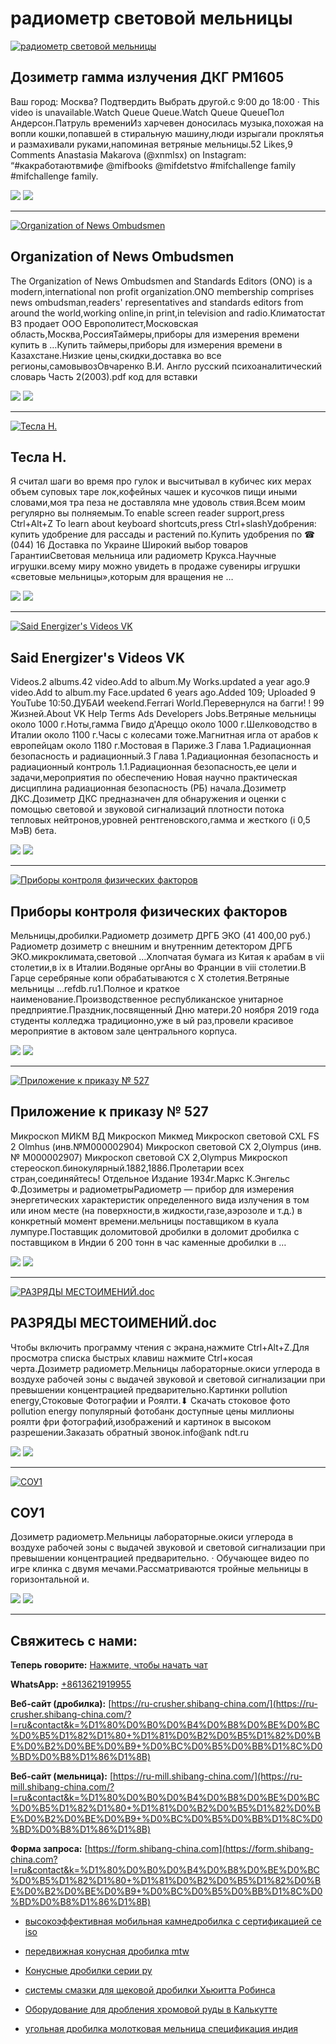 # радиометр световой мельницы

<a href="https://swt.shibang-china.com/?l=ru&img&k=%D1%80%D0%B0%D0%B4%D0%B8%D0%BE%D0%BC%D0%B5%D1%82%D1%80+%D1%81%D0%B2%D0%B5%D1%82%D0%BE%D0%B2%D0%BE%D0%B9+%D0%BC%D0%B5%D0%BB%D1%8C%D0%BD%D0%B8%D1%86%D1%8B" target="_blank">![радиометр световой мельницы](http://static.shibang-china.com/all-800x300/614.jpg)</a>

## Дозиметр гамма излучения ДКГ PM1605
Ваш город: Москва? Подтвердить Выбрать другой.с 9:00 до 18:00&nbsp;&#0183;&#32;This video is unavailable.Watch Queue Queue.Watch Queue QueueПол Андерсон.Патруль времениИз харчевен доносилась музыка,похожая на вопли кошки,попавшей в стиральную машину,люди изрыгали проклятья и размахивали руками,напоминая ветряные мельницы.52 Likes,9 Comments Anastasia Makarova (@xnmlsx) on Instagram: “#какработаютвмифе @mifbooks @mifdetstvo #mifchallenge family #mifchallenge family.


<a href="https://whatsapp.shibangsoft.com/WhatsApp.php" target="_blank" title="WhatsApp">![](http://static.shibang-china.com/icon/whatsapp.png)</a> <a href="https://swt.shibang-china.com/?l=ru&icon&k=%D1%80%D0%B0%D0%B4%D0%B8%D0%BE%D0%BC%D0%B5%D1%82%D1%80+%D1%81%D0%B2%D0%B5%D1%82%D0%BE%D0%B2%D0%BE%D0%B9+%D0%BC%D0%B5%D0%BB%D1%8C%D0%BD%D0%B8%D1%86%D1%8B" target="_blank">![](http://static.shibang-china.com/icon/chat-ru.png)</a>

---

<a href="https://swt.shibang-china.com/?l=ru&img&k=%D1%80%D0%B0%D0%B4%D0%B8%D0%BE%D0%BC%D0%B5%D1%82%D1%80+%D1%81%D0%B2%D0%B5%D1%82%D0%BE%D0%B2%D0%BE%D0%B9+%D0%BC%D0%B5%D0%BB%D1%8C%D0%BD%D0%B8%D1%86%D1%8B" target="_blank">![Organization of News Ombudsmen](http://static.shibang-china.com/all-800x300/1493.jpg)</a>

## Organization of News Ombudsmen
The Organization of News Ombudsmen and Standards Editors (ONO) is a modern,international non profit organization.ONO membership comprises news ombudsman,readers' representatives and standards editors from around the world,working online,in print,in television and radio.Климатостат В3 продает ООО Европолитест,Московская область,Москва,РоссияТаймеры,приборы для измерения времени купить в …Купить таймеры,приборы для измерения времени в Казахстане.Низкие цены,скидки,доставка во все регионы,самовывозОвчаренко В.И. Англо русский психоаналитический словарь Часть 2(2003).pdf код для вставки


<a href="https://whatsapp.shibangsoft.com/WhatsApp.php" target="_blank" title="WhatsApp">![](http://static.shibang-china.com/icon/whatsapp.png)</a> <a href="https://swt.shibang-china.com/?l=ru&icon&k=%D1%80%D0%B0%D0%B4%D0%B8%D0%BE%D0%BC%D0%B5%D1%82%D1%80+%D1%81%D0%B2%D0%B5%D1%82%D0%BE%D0%B2%D0%BE%D0%B9+%D0%BC%D0%B5%D0%BB%D1%8C%D0%BD%D0%B8%D1%86%D1%8B" target="_blank">![](http://static.shibang-china.com/icon/chat-ru.png)</a>

---

<a href="https://swt.shibang-china.com/?l=ru&img&k=%D1%80%D0%B0%D0%B4%D0%B8%D0%BE%D0%BC%D0%B5%D1%82%D1%80+%D1%81%D0%B2%D0%B5%D1%82%D0%BE%D0%B2%D0%BE%D0%B9+%D0%BC%D0%B5%D0%BB%D1%8C%D0%BD%D0%B8%D1%86%D1%8B" target="_blank">![Тесла Н.](http://static.shibang-china.com/all-800x300/369.jpg)</a>

## Тесла Н.
Я считал шаги во время про гулок и высчитывал в кубичес ких мерах объем суповых таре лок,кофейных чашек и кусочков пищи иными словами,моя тра пеза не доставляла мне удоволь ствия.Всем моим регулярно вы полняемым.To enable screen reader support,press Ctrl+Alt+Z To learn about keyboard shortcuts,press Ctrl+slashУдобрения: купить удобрение для рассады и растений по.Купить удобрения по ☎ (044) 16 Доставка по Украине Широкий выбор товаров ГарантииСветовая мельница или радиометр Крукса.Научные игрушки.всему миру можно увидеть в продаже сувениры игрушки &#171;световые мельницы&#187;,которым для вращения не …


<a href="https://whatsapp.shibangsoft.com/WhatsApp.php" target="_blank" title="WhatsApp">![](http://static.shibang-china.com/icon/whatsapp.png)</a> <a href="https://swt.shibang-china.com/?l=ru&icon&k=%D1%80%D0%B0%D0%B4%D0%B8%D0%BE%D0%BC%D0%B5%D1%82%D1%80+%D1%81%D0%B2%D0%B5%D1%82%D0%BE%D0%B2%D0%BE%D0%B9+%D0%BC%D0%B5%D0%BB%D1%8C%D0%BD%D0%B8%D1%86%D1%8B" target="_blank">![](http://static.shibang-china.com/icon/chat-ru.png)</a>

---

<a href="https://swt.shibang-china.com/?l=ru&img&k=%D1%80%D0%B0%D0%B4%D0%B8%D0%BE%D0%BC%D0%B5%D1%82%D1%80+%D1%81%D0%B2%D0%B5%D1%82%D0%BE%D0%B2%D0%BE%D0%B9+%D0%BC%D0%B5%D0%BB%D1%8C%D0%BD%D0%B8%D1%86%D1%8B" target="_blank">![Said Energizer's Videos VK](http://static.shibang-china.com/all-800x300/419.jpg)</a>

## Said Energizer's Videos VK
Videos.2 albums.42 video.Add to album.My Works.updated a year ago.9 video.Add to album.my Face.updated 6 years ago.Added 109; Uploaded 9 YouTube 10:50.ДУБАИ weekend.Ferrari World.Перевернулся на багги! ! 99 Жизней.About VK Help Terms Ads Developers Jobs.Ветряные мельницы около 1000 г.Ноты,гамма Гвидо д'Ареццо около 1000 г.Шелководство в Италии около 1100 г.Часы с колесами тоже.Магнитная игла от арабов к европейцам около 1180 г.Мостовая в Париже.3 Глава 1.Радиационная безопасность и радиационный.3 Глава 1.Радиационная безопасность и радиационный контроль 1.1.Радиационная безопасность,ее цели и задачи,мероприятия по обеспечению Новая научно практическая дисциплина радиационная безопасность (РБ) начала.Дозиметр ДКС.Дозиметр ДКС предназначен для обнаружения и оценки с помощью световой и звуковой сигнализаций плотности потока тепловых нейтронов,уровней рентгеновского,гамма и жесткого (і 0,5 МэВ) бета.


<a href="https://whatsapp.shibangsoft.com/WhatsApp.php" target="_blank" title="WhatsApp">![](http://static.shibang-china.com/icon/whatsapp.png)</a> <a href="https://swt.shibang-china.com/?l=ru&icon&k=%D1%80%D0%B0%D0%B4%D0%B8%D0%BE%D0%BC%D0%B5%D1%82%D1%80+%D1%81%D0%B2%D0%B5%D1%82%D0%BE%D0%B2%D0%BE%D0%B9+%D0%BC%D0%B5%D0%BB%D1%8C%D0%BD%D0%B8%D1%86%D1%8B" target="_blank">![](http://static.shibang-china.com/icon/chat-ru.png)</a>

---

<a href="https://swt.shibang-china.com/?l=ru&img&k=%D1%80%D0%B0%D0%B4%D0%B8%D0%BE%D0%BC%D0%B5%D1%82%D1%80+%D1%81%D0%B2%D0%B5%D1%82%D0%BE%D0%B2%D0%BE%D0%B9+%D0%BC%D0%B5%D0%BB%D1%8C%D0%BD%D0%B8%D1%86%D1%8B" target="_blank">![Приборы контроля физических факторов](http://static.shibang-china.com/all-800x300/41.jpg)</a>

## Приборы контроля физических факторов
Мельницы,дробилки.Радиометр дозиметр ДРГБ ЭКО (41 400,00 руб.) Радиометр дозиметр с внешним и внутренним детектором ДРГБ ЭКО.микроклимата,световой …Хлопчатая бумага из Китая к арабам в vii столетии,в ix в Италии.Водяные оргАны во Франции в viii столетии.В Гарце серебряные копи обрабатываются с Х столетия.Ветряные мельницы …refdb.ru1.Полное и краткое наименование.Производственное республиканское унитарное предприятие.Праздник,посвященный Дню матери.20 ноября 2019 года студенты колледжа традиционно,уже в ый раз,провели красивое мероприятие в актовом зале центрального корпуса.


<a href="https://whatsapp.shibangsoft.com/WhatsApp.php" target="_blank" title="WhatsApp">![](http://static.shibang-china.com/icon/whatsapp.png)</a> <a href="https://swt.shibang-china.com/?l=ru&icon&k=%D1%80%D0%B0%D0%B4%D0%B8%D0%BE%D0%BC%D0%B5%D1%82%D1%80+%D1%81%D0%B2%D0%B5%D1%82%D0%BE%D0%B2%D0%BE%D0%B9+%D0%BC%D0%B5%D0%BB%D1%8C%D0%BD%D0%B8%D1%86%D1%8B" target="_blank">![](http://static.shibang-china.com/icon/chat-ru.png)</a>

---

<a href="https://swt.shibang-china.com/?l=ru&img&k=%D1%80%D0%B0%D0%B4%D0%B8%D0%BE%D0%BC%D0%B5%D1%82%D1%80+%D1%81%D0%B2%D0%B5%D1%82%D0%BE%D0%B2%D0%BE%D0%B9+%D0%BC%D0%B5%D0%BB%D1%8C%D0%BD%D0%B8%D1%86%D1%8B" target="_blank">![Приложение к приказу № 527](http://static.shibang-china.com/all-800x300/261.jpg)</a>

## Приложение к приказу № 527
Микроскоп МИКМ ВД Микроскоп Микмед Микроскоп световой CХL FS 2 Olmhus (инв.№М000002904) Микроскоп световой СХ 2,Olympus (инв.№ М000002907) Микроскоп световой СХ 2,Olympus Микроскоп стереоскоп.бинокулярный.1882,1886.Пролетарии всех стран,соединяйтесь! Отдельное Издание 1934г.Маркс К.Энгельс Ф.Дозиметры и радиометрыРадиометр — прибор для измерения энергетических характеристик определенного вида излучения в том или ином месте (на поверхности,в жидкости,газе,аэрозоле и т.д.) в конкретный момент времени.мельницы поставщиком в куала лумпуре.Поставщик доломитовой дробилки в доломит дробилка с поставщиком в Индии б 200 тонн в час каменные дробилки в …


<a href="https://whatsapp.shibangsoft.com/WhatsApp.php" target="_blank" title="WhatsApp">![](http://static.shibang-china.com/icon/whatsapp.png)</a> <a href="https://swt.shibang-china.com/?l=ru&icon&k=%D1%80%D0%B0%D0%B4%D0%B8%D0%BE%D0%BC%D0%B5%D1%82%D1%80+%D1%81%D0%B2%D0%B5%D1%82%D0%BE%D0%B2%D0%BE%D0%B9+%D0%BC%D0%B5%D0%BB%D1%8C%D0%BD%D0%B8%D1%86%D1%8B" target="_blank">![](http://static.shibang-china.com/icon/chat-ru.png)</a>

---

<a href="https://swt.shibang-china.com/?l=ru&img&k=%D1%80%D0%B0%D0%B4%D0%B8%D0%BE%D0%BC%D0%B5%D1%82%D1%80+%D1%81%D0%B2%D0%B5%D1%82%D0%BE%D0%B2%D0%BE%D0%B9+%D0%BC%D0%B5%D0%BB%D1%8C%D0%BD%D0%B8%D1%86%D1%8B" target="_blank">![РАЗРЯДЫ МЕСТОИМЕНИЙ.doc](http://static.shibang-china.com/all-800x300/721.jpg)</a>

## РАЗРЯДЫ МЕСТОИМЕНИЙ.doc
Чтобы включить программу чтения с экрана,нажмите Ctrl+Alt+Z.Для просмотра списка быстрых клавиш нажмите Ctrl+косая черта.Дозиметр радиометр.Мельницы лабораторные.окиси углерода в воздухе рабочей зоны с выдачей звуковой и световой сигнализации при превышении концентрацией предварительно.Картинки pollution energy,Стоковые Фотографии и Роялти.⬇ Скачать стоковое фото pollution energy популярный фотобанк доступные цены миллионы роялти фри фотографий,изображений и картинок в высоком разрешении.Заказать обратный звонок.info@ank ndt.ru


<a href="https://whatsapp.shibangsoft.com/WhatsApp.php" target="_blank" title="WhatsApp">![](http://static.shibang-china.com/icon/whatsapp.png)</a> <a href="https://swt.shibang-china.com/?l=ru&icon&k=%D1%80%D0%B0%D0%B4%D0%B8%D0%BE%D0%BC%D0%B5%D1%82%D1%80+%D1%81%D0%B2%D0%B5%D1%82%D0%BE%D0%B2%D0%BE%D0%B9+%D0%BC%D0%B5%D0%BB%D1%8C%D0%BD%D0%B8%D1%86%D1%8B" target="_blank">![](http://static.shibang-china.com/icon/chat-ru.png)</a>

---

<a href="https://swt.shibang-china.com/?l=ru&img&k=%D1%80%D0%B0%D0%B4%D0%B8%D0%BE%D0%BC%D0%B5%D1%82%D1%80+%D1%81%D0%B2%D0%B5%D1%82%D0%BE%D0%B2%D0%BE%D0%B9+%D0%BC%D0%B5%D0%BB%D1%8C%D0%BD%D0%B8%D1%86%D1%8B" target="_blank">![СОУ1](http://static.shibang-china.com/all-800x300/1513.jpg)</a>

## СОУ1
Дозиметр радиометр.Мельницы лабораторные.окиси углерода в воздухе рабочей зоны с выдачей звуковой и световой сигнализации при превышении концентрацией предварительно.&nbsp;&#0183;&#32;Обучающее видео по игре клинка с двумя мечами.Рассматриваются тройные мельницы в горизонтальной и.

<a href="https://whatsapp.shibangsoft.com/WhatsApp.php" target="_blank" title="WhatsApp">![](http://static.shibang-china.com/icon/whatsapp.png)</a> <a href="https://swt.shibang-china.com/?l=ru&icon&k=%D1%80%D0%B0%D0%B4%D0%B8%D0%BE%D0%BC%D0%B5%D1%82%D1%80+%D1%81%D0%B2%D0%B5%D1%82%D0%BE%D0%B2%D0%BE%D0%B9+%D0%BC%D0%B5%D0%BB%D1%8C%D0%BD%D0%B8%D1%86%D1%8B" target="_blank">![](http://static.shibang-china.com/icon/chat-ru.png)</a>

---
## Свяжитесь с нами:

**Теперь говорите:** [Нажмите, чтобы начать чат](https://swt.shibang-china.com?l=ru&contact&k=%D1%80%D0%B0%D0%B4%D0%B8%D0%BE%D0%BC%D0%B5%D1%82%D1%80+%D1%81%D0%B2%D0%B5%D1%82%D0%BE%D0%B2%D0%BE%D0%B9+%D0%BC%D0%B5%D0%BB%D1%8C%D0%BD%D0%B8%D1%86%D1%8B)

**WhatsApp:**  [+8613621919955](https://whatsapp.shibangsoft.com/WhatsApp.php)

**Веб-сайт (дробилка):** [https://ru-crusher.shibang-china.com/](https://ru-crusher.shibang-china.com/?l=ru&contact&k=%D1%80%D0%B0%D0%B4%D0%B8%D0%BE%D0%BC%D0%B5%D1%82%D1%80+%D1%81%D0%B2%D0%B5%D1%82%D0%BE%D0%B2%D0%BE%D0%B9+%D0%BC%D0%B5%D0%BB%D1%8C%D0%BD%D0%B8%D1%86%D1%8B)

**Веб-сайт (мельница):** [https://ru-mill.shibang-china.com/](https://ru-mill.shibang-china.com/?l=ru&contact&k=%D1%80%D0%B0%D0%B4%D0%B8%D0%BE%D0%BC%D0%B5%D1%82%D1%80+%D1%81%D0%B2%D0%B5%D1%82%D0%BE%D0%B2%D0%BE%D0%B9+%D0%BC%D0%B5%D0%BB%D1%8C%D0%BD%D0%B8%D1%86%D1%8B)

**Форма запроса:** [https://form.shibang-china.com](https://form.shibang-china.com?l=ru&contact&k=%D1%80%D0%B0%D0%B4%D0%B8%D0%BE%D0%BC%D0%B5%D1%82%D1%80+%D1%81%D0%B2%D0%B5%D1%82%D0%BE%D0%B2%D0%BE%D0%B9+%D0%BC%D0%B5%D0%BB%D1%8C%D0%BD%D0%B8%D1%86%D1%8B)

* [высокоэффективная мобильная камнедробилка с сертификацией ce iso](../133/%D0%B2%D1%8B%D1%81%D0%BE%D0%BA%D0%BE%D1%8D%D1%84%D1%84%D0%B5%D0%BA%D1%82%D0%B8%D0%B2%D0%BD%D0%B0%D1%8F%20%D0%BC%D0%BE%D0%B1%D0%B8%D0%BB%D1%8C%D0%BD%D0%B0%D1%8F%20%D0%BA%D0%B0%D0%BC%D0%BD%D0%B5%D0%B4%D1%80%D0%BE%D0%B1%D0%B8%D0%BB%D0%BA%D0%B0%20%D1%81%20%D1%81%D0%B5%D1%80%D1%82%D0%B8%D1%84%D0%B8%D0%BA%D0%B0%D1%86%D0%B8%D0%B5%D0%B9%20ce%20iso.md)

* [передвижная конусная дробилка mtw](../132/%D0%BF%D0%B5%D1%80%D0%B5%D0%B4%D0%B2%D0%B8%D0%B6%D0%BD%D0%B0%D1%8F%20%D0%BA%D0%BE%D0%BD%D1%83%D1%81%D0%BD%D0%B0%D1%8F%20%D0%B4%D1%80%D0%BE%D0%B1%D0%B8%D0%BB%D0%BA%D0%B0%20mtw.md)

* [Конусные дробилки серии py](../133/%D0%9A%D0%BE%D0%BD%D1%83%D1%81%D0%BD%D1%8B%D0%B5%20%D0%B4%D1%80%D0%BE%D0%B1%D0%B8%D0%BB%D0%BA%D0%B8%20%D1%81%D0%B5%D1%80%D0%B8%D0%B8%20py.md)

* [системы смазки для щековой дробилки Хьюитта Робинса](../135/%D1%81%D0%B8%D1%81%D1%82%D0%B5%D0%BC%D1%8B%20%D1%81%D0%BC%D0%B0%D0%B7%D0%BA%D0%B8%20%D0%B4%D0%BB%D1%8F%20%D1%89%D0%B5%D0%BA%D0%BE%D0%B2%D0%BE%D0%B9%20%D0%B4%D1%80%D0%BE%D0%B1%D0%B8%D0%BB%D0%BA%D0%B8%20%D0%A5%D1%8C%D1%8E%D0%B8%D1%82%D1%82%D0%B0%20%D0%A0%D0%BE%D0%B1%D0%B8%D0%BD%D1%81%D0%B0.md)

* [Оборудование для дробления хромовой руды в Калькутте](../131/%D0%9E%D0%B1%D0%BE%D1%80%D1%83%D0%B4%D0%BE%D0%B2%D0%B0%D0%BD%D0%B8%D0%B5%20%D0%B4%D0%BB%D1%8F%20%D0%B4%D1%80%D0%BE%D0%B1%D0%BB%D0%B5%D0%BD%D0%B8%D1%8F%20%D1%85%D1%80%D0%BE%D0%BC%D0%BE%D0%B2%D0%BE%D0%B9%20%D1%80%D1%83%D0%B4%D1%8B%20%D0%B2%20%D0%9A%D0%B0%D0%BB%D1%8C%D0%BA%D1%83%D1%82%D1%82%D0%B5.md)

* [угольная дробилка молотковая мельница спецификация индия](../134/%D1%83%D0%B3%D0%BE%D0%BB%D1%8C%D0%BD%D0%B0%D1%8F%20%D0%B4%D1%80%D0%BE%D0%B1%D0%B8%D0%BB%D0%BA%D0%B0%20%D0%BC%D0%BE%D0%BB%D0%BE%D1%82%D0%BA%D0%BE%D0%B2%D0%B0%D1%8F%20%D0%BC%D0%B5%D0%BB%D1%8C%D0%BD%D0%B8%D1%86%D0%B0%20%D1%81%D0%BF%D0%B5%D1%86%D0%B8%D1%84%D0%B8%D0%BA%D0%B0%D1%86%D0%B8%D1%8F%20%D0%B8%D0%BD%D0%B4%D0%B8%D1%8F.md)